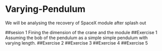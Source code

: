 # Varying-Pendulum
We will be analysing the recovery of SpaceX module after splash out 

##sesion 1 
Fining the dimension of the crane and the module 
##Exercise 1
Assuming the bob of the pendulum as a simple simple pendulum with varying length.
##Exercise 2
##Exercise 3
##Exercise 4
##Exercise 5
